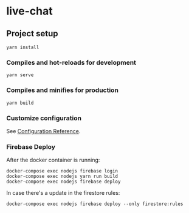 # live-chat

## Project setup
```
yarn install
```

### Compiles and hot-reloads for development
```
yarn serve
```

### Compiles and minifies for production
```
yarn build
```

### Customize configuration
See [Configuration Reference](https://cli.vuejs.org/config/).


### Firebase Deploy
After the docker container is running:
```
docker-compose exec nodejs firebase login
docker-compose exec nodejs yarn run build
docker-compose exec nodejs firebase deploy
```

In case there's a update in the firestore rules:
```
docker-compose exec nodejs firebase deploy --only firestore:rules
```